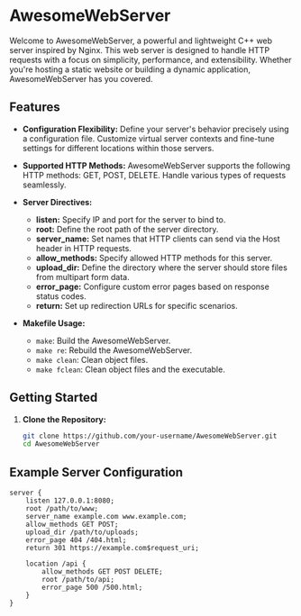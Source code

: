 # AwesomeWebServer

Welcome to AwesomeWebServer, a powerful and lightweight C++ web server inspired by Nginx. This web server is designed to handle HTTP requests with a focus on simplicity, performance, and extensibility. Whether you're hosting a static website or building a dynamic application, AwesomeWebServer has you covered.

## Features

- **Configuration Flexibility:** Define your server's behavior precisely using a configuration file. Customize virtual server contexts and fine-tune settings for different locations within those servers.

- **Supported HTTP Methods:** AwesomeWebServer supports the following HTTP methods: GET, POST, DELETE. Handle various types of requests seamlessly.

- **Server Directives:**
  - **listen:** Specify IP and port for the server to bind to.
  - **root:** Define the root path of the server directory.
  - **server_name:** Set names that HTTP clients can send via the Host header in HTTP requests.
  - **allow_methods:** Specify allowed HTTP methods for this server.
  - **upload_dir:** Define the directory where the server should store files from multipart form data.
  - **error_page:** Configure custom error pages based on response status codes.
  - **return:** Set up redirection URLs for specific scenarios.

- **Makefile Usage:**
  - `make`: Build the AwesomeWebServer.
  - `make re`: Rebuild the AwesomeWebServer.
  - `make clean`: Clean object files.
  - `make fclean`: Clean object files and the executable.

## Getting Started

1. **Clone the Repository:**
   ```bash
   git clone https://github.com/your-username/AwesomeWebServer.git
   cd AwesomeWebServer

## Example Server Configuration

```
server {
    listen 127.0.0.1:8080;
    root /path/to/www;
    server_name example.com www.example.com;
    allow_methods GET POST;
    upload_dir /path/to/uploads;
    error_page 404 /404.html;
    return 301 https://example.com$request_uri;
    
    location /api {
        allow_methods GET POST DELETE;
        root /path/to/api;
        error_page 500 /500.html;
    }
}

```